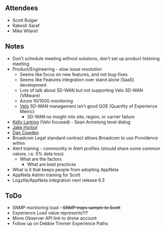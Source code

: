 ## Attendees
- Scott Bulger
- Rakesh Saraf
- Mike Wiland

## Notes 
- Don't schedule meeting without solutions, don't set up product listening meeting
- Product/Engineering - slow issue resolution
    - Seems like focus on new features, and not bug-fixes
    - Seems like Features integration over stand alone (SaaS) development
    - Lots of talk about SD-WAN but not supporting Velo SD-WAN (VMware)
    - Azure 10/100G monitoring
    - [Velo](https://docs.vmware.com/en/VMware-SD-WAN/3.3/VMware-SD-WAN-by-VeloCloud-Administration-Guide/GUID-EE8C35B8-FA4E-4C59-9AC2-4FD14509F60C.html) SD-WAN management isn't good QOE (Quanlity of Experience Metric)
        - SD-WAN no insight into site, region, or carrier failure
- [Kelly Larking](https://www.linkedin.com/in/kelliellarkinseattle/) (Velo focused) - Sean Armstong level dialog
- [Jake Horbol](https://www.linkedin.com/in/jacobhorbol/)
- [Dan Cowden](https://www.linkedin.com/in/dan-cowden-71600480/)
- Broadcom Legal standard contract allows Broadcom to use Providence within 
- Alert training - commonlity in Alert profiles (should share some common values, i.e. 5% data loss)
    - What are the factors
        - What are best practices
- What is it that keeps people from adopting AppNeta
- AppNeta Admin training for Scott
- Logzilla/AppNeta integration next release 6.3

## ToDo
- SNMP monitoring load
~~- SNMP traps sample to Scott~~
- Experience Load value represents?!?
- Move Observer API link to drone account
- Follow up on Debbie Timmer Experience Paths


